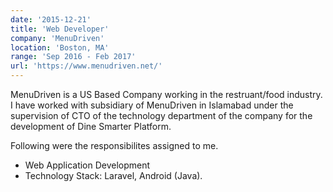 ```yaml
---
date: '2015-12-21'
title: 'Web Developer'
company: 'MenuDriven'
location: 'Boston, MA'
range: 'Sep 2016 - Feb 2017'
url: 'https://www.menudriven.net/'
---
```


MenuDriven is a US Based Company working in the restruant/food industry. I have worked with subsidiary of MenuDriven in Islamabad under the supervision of CTO of the technology department of the company for the development of Dine Smarter Platform.

Following were the responsibilites assigned to me.

- Web Application Development
- Technology Stack: Laravel, Android (Java).
